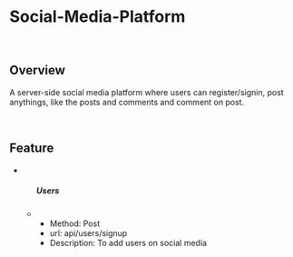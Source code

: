# Social-Media-Platform
<br>
<h2>Overview</h2>
<p>A server-side social media platform where users can register/signin, post anythings, like the posts and comments and comment on post.</p>
<br>
<h2>Feature</h2>
<ul>
  <li><ul>
    <h5>Users</h5>
    <li><ul>
      <li>Method: Post</li>
      <li>url: api/users/signup</li>
      <li>Description: To add users on social media</li>
    </ul></li>
  </ul></li>
</ul>
